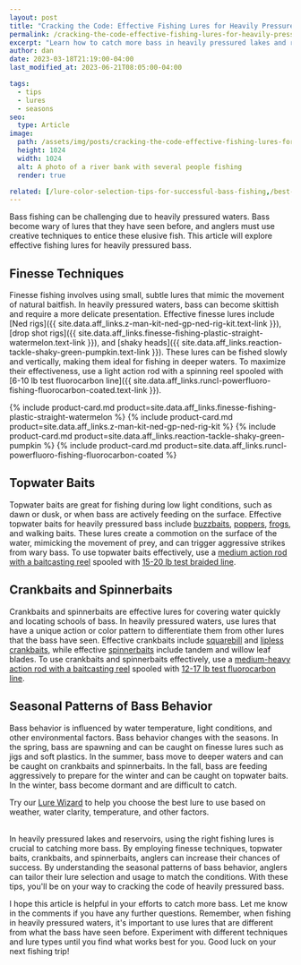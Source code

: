 ```yaml
---
layout: post
title: "Cracking the Code: Effective Fishing Lures for Heavily Pressured Bass"
permalink: /cracking-the-code-effective-fishing-lures-for-heavily-pressured-bass
excerpt: "Learn how to catch more bass in heavily pressured lakes and reservoirs with these proven fishing lure tactics. From finesse techniques to topwater baits, our comprehensive guide has got you covered."
author: dan
date: 2023-03-18T21:19:00-04:00
last_modified_at: 2023-06-21T08:05:00-04:00

tags:
  - tips
  - lures
  - seasons
seo:
  type: Article
image:
  path: /assets/img/posts/cracking-the-code-effective-fishing-lures-for-heavily-pressured-bass/a_photo_of_a_river_bank_with_several_people_fishing__2528db0b-3930-48ec-ad83-ea92435f3e4f.png
  height: 1024
  width: 1024
  alt: A photo of a river bank with several people fishing
  render: true

related: [/lure-color-selection-tips-for-successful-bass-fishing,/best-time-to-go-bass-fishing,/bass-fishing-in-spring/,]
---
```


Bass fishing can be challenging due to heavily pressured waters. Bass become wary of lures that they have seen before, and anglers must use creative techniques to entice these elusive fish. This article will explore effective fishing lures for heavily pressured bass.

## Finesse Techniques
Finesse fishing involves using small, subtle lures that mimic the movement of natural baitfish. In heavily pressured waters, bass can become skittish and require a more delicate presentation. Effective finesse lures include [Ned rigs]({{ site.data.aff_links.z-man-kit-ned-gp-ned-rig-kit.text-link }}), [drop shot rigs]({{ site.data.aff_links.finesse-fishing-plastic-straight-watermelon.text-link }}), and [shaky heads]({{ site.data.aff_links.reaction-tackle-shaky-green-pumpkin.text-link }}). These lures can be fished slowly and vertically, making them ideal for fishing in deeper waters. To maximize their effectiveness, use a light action rod with a spinning reel spooled with [6-10 lb test fluorocarbon line]({{ site.data.aff_links.runcl-powerfluoro-fishing-fluorocarbon-coated.text-link }}).

{% include product-card.md product=site.data.aff_links.finesse-fishing-plastic-straight-watermelon %}
{% include product-card.md product=site.data.aff_links.z-man-kit-ned-gp-ned-rig-kit %}
{% include product-card.md product=site.data.aff_links.reaction-tackle-shaky-green-pumpkin %}
{% include product-card.md product=site.data.aff_links.runcl-powerfluoro-fishing-fluorocarbon-coated %}

## Topwater Baits
Topwater baits are great for fishing during low light conditions, such as dawn or dusk, or when bass are actively feeding on the surface. Effective topwater baits for heavily pressured bass include [buzzbaits](https://www.amazon.com/dp/B076T55B5Y?&linkCode=ll1&tag=afishingaddict-20&linkId=fe417ecca19f7f2b90f197f7229ae87a&language=en_US&ref_=as_li_ss_tl), [poppers](https://www.amazon.com/dp/B09QS635LS?_encoding=UTF8&psc=1&linkCode=ll1&tag=afishingaddict-20&linkId=d64389ec357242650f5448b81d79561c&language=en_US&ref_=as_li_ss_tl), [frogs](https://www.amazon.com/dp/B07C7WT6M7?&linkCode=ll1&tag=afishingaddict-20&linkId=91c60dad071a7223ef1fb7a0043193eb&language=en_US&ref_=as_li_ss_tl), and walking baits. These lures create a commotion on the surface of the water, mimicking the movement of prey, and can trigger aggressive strikes from wary bass. To use topwater baits effectively, use a [medium action rod with a baitcasting reel](https://www.amazon.com/dp/B07XPV6DB1?_encoding=UTF8&psc=1&linkCode=ll1&tag=afishingaddict-20&linkId=4d9af579231b53461cf19d0f0d3dc263&language=en_US&ref_=as_li_ss_tl) spooled with [15-20 lb test braided line](https://www.amazon.com/dp/B01A6UULO8?_encoding=UTF8&th=1&psc=1&linkCode=ll1&tag=afishingaddict-20&linkId=133523c2f050cf62c1093cc75477cc26&language=en_US&ref_=as_li_ss_tl).

<script type="text/javascript">
amzn_assoc_placement = "adunit0";
amzn_assoc_tracking_id = "afishingaddict-20";
amzn_assoc_ad_mode = "manual";
amzn_assoc_ad_type = "smart";
amzn_assoc_marketplace = "amazon";
amzn_assoc_region = "US";
amzn_assoc_linkid = "3b65c1d780ebeb47c8cfa5511ef02308";
amzn_assoc_asins = "B07XPV6DB1,B01A6UULO8,B07C7WT6M7,B09QS635LS,B076T55B5Y";
amzn_assoc_design = "in_content";
amzn_assoc_title = "My Amazon Picks";
</script>
<script src="//z-na.amazon-adsystem.com/widgets/onejs?MarketPlace=US"></script>

## Crankbaits and Spinnerbaits
Crankbaits and spinnerbaits are effective lures for covering water quickly and locating schools of bass. In heavily pressured waters, use lures that have a unique action or color pattern to differentiate them from other lures that the bass have seen. Effective crankbaits include [squarebill](https://www.amazon.com/dp/B08X6BWH8V?_encoding=UTF8&psc=1&linkCode=ll1&tag=afishingaddict-20&linkId=805e41459807dedfb680e4fef9721f56&language=en_US&ref_=as_li_ss_tl) and [lipless crankbaits](https://www.amazon.com/dp/B095LNQ5NW?_encoding=UTF8&psc=1&linkCode=ll1&tag=afishingaddict-20&linkId=1a37aa92d697a426713d1108f8d3d541&language=en_US&ref_=as_li_ss_tl), while effective [spinnerbaits](https://www.amazon.com/dp/B08TG7BMDQ?&linkCode=ll1&tag=afishingaddict-20&linkId=f0ca0e1474409ffed689a3e01b6d9e11&language=en_US&ref_=as_li_ss_tl) include tandem and willow leaf blades. To use crankbaits and spinnerbaits effectively, use a [medium-heavy action rod with a baitcasting reel](https://www.amazon.com/dp/B07XPV6DB1?_encoding=UTF8&psc=1&linkCode=ll1&tag=afishingaddict-20&linkId=4d9af579231b53461cf19d0f0d3dc263&language=en_US&ref_=as_li_ss_tl) spooled with [12-17 lb test fluorocarbon line](https://www.amazon.com/dp/B003HAITNA?_encoding=UTF8&psc=1&linkCode=ll1&tag=afishingaddict-20&linkId=81330b9097ff80765970da2b4ff9434e&language=en_US&ref_=as_li_ss_tl).

## Seasonal Patterns of Bass Behavior
Bass behavior is influenced by water temperature, light conditions, and other environmental factors. Bass behavior changes with the seasons. In the spring, bass are spawning and can be caught on finesse lures such as jigs and soft plastics. In the summer, bass move to deeper waters and can be caught on crankbaits and spinnerbaits. In the fall, bass are feeding aggressively to prepare for the winter and can be caught on topwater baits. In the winter, bass become dormant and are difficult to catch.

Try our [Lure Wizard](/tools/lure-wizard/) to help you choose the best lure to use based on weather, water clarity, temperature, and other factors.

<br/>
In heavily pressured lakes and reservoirs, using the right fishing lures is crucial to catching more bass. By employing finesse techniques, topwater baits, crankbaits, and spinnerbaits, anglers can increase their chances of success. By understanding the seasonal patterns of bass behavior, anglers can tailor their lure selection and usage to match the conditions. With these tips, you'll be on your way to cracking the code of heavily pressured bass.

I hope this article is helpful in your efforts to catch more bass. Let me know in the comments if you have any further questions. Remember, when fishing in heavily pressured waters, it's important to use lures that are different from what the bass have seen before. Experiment with different techniques and lure types until you find what works best for you. Good luck on your next fishing trip!
